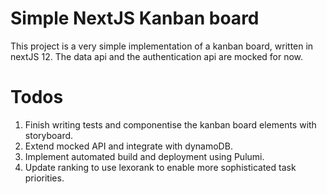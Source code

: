 # Simple NextJS Kanban board

This project is a very simple implementation of a kanban board, written in nextJS 12.
The data api and the authentication api are mocked for now. 

# Todos

1. Finish writing tests and componentise the kanban board elements with storyboard.
2. Extend mocked API and integrate with dynamoDB.
3. Implement automated build and deployment using Pulumi.
4. Update ranking to use lexorank to enable more sophisticated task priorities.

